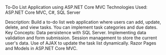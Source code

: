  To-Do List Application using ASP.NET Core MVC
Technologies Used: ASP.NET Core MVC, C#, SQL Server

Description: Build a to-do list web application where users can add, update, delete, and view tasks. You can implement task categories and due dates.
Key Concepts:
Data persistence with SQL Server.
Implementing data validation and form submission.
Session management to store the current user's data.
Use of AJAX to update the task list dynamically.
Razor Pages and Models in ASP.NET Core MVC.

